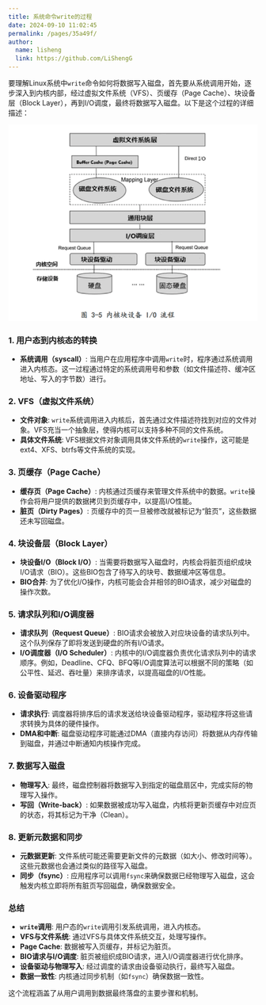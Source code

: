 ```yaml
---
title: 系统命令write的过程
date: 2024-09-10 11:02:45
permalink: /pages/35a49f/
author: 
  name: lisheng
  link: https://github.com/LiShengG
---
```

要理解Linux系统中`write`命令如何将数据写入磁盘，首先要从系统调用开始，逐步深入到内核内部，经过虚拟文件系统（VFS）、页缓存（Page Cache）、块设备层（Block Layer），再到I/O调度，最终将数据写入磁盘。以下是这个过程的详细描述：

![alt text](../../img/bio.png)

### 1. 用户态到内核态的转换
- **系统调用（syscall）**: 当用户在应用程序中调用`write`时，程序通过系统调用进入内核态。这一过程通过特定的系统调用号和参数（如文件描述符、缓冲区地址、写入的字节数）进行。

### 2. VFS（虚拟文件系统）
- **文件对象**: `write`系统调用进入内核后，首先通过文件描述符找到对应的文件对象。VFS充当一个抽象层，使得内核可以支持多种不同的文件系统。
- **具体文件系统**: VFS根据文件对象调用具体文件系统的`write`操作，这可能是ext4、XFS、btrfs等文件系统的实现。

### 3. 页缓存（Page Cache）
- **缓存页（Page Cache）**: 内核通过页缓存来管理文件系统中的数据。`write`操作会将用户提供的数据拷贝到页缓存中，以提高I/O性能。
- **脏页（Dirty Pages）**: 页缓存中的页一旦被修改就被标记为“脏页”，这些数据还未写回磁盘。

### 4. 块设备层（Block Layer）
- **块设备I/O（Block I/O）**: 当需要将数据写入磁盘时，内核会将脏页组织成块I/O请求（BIO）。这些BIO包含了待写入的块号、数据缓冲区等信息。
- **BIO合并**: 为了优化I/O操作，内核可能会合并相邻的BIO请求，减少对磁盘的操作次数。

### 5. 请求队列和I/O调度器
- **请求队列（Request Queue）**: BIO请求会被放入对应块设备的请求队列中。这个队列保存了即将发送到硬盘的所有I/O请求。
- **I/O调度器（I/O Scheduler）**: 内核中的I/O调度器负责优化请求队列中的请求顺序。例如，Deadline、CFQ、BFQ等I/O调度算法可以根据不同的策略（如公平性、延迟、吞吐量）来排序请求，以提高磁盘的I/O性能。

### 6. 设备驱动程序
- **请求执行**: 调度器将排序后的请求发送给块设备驱动程序，驱动程序将这些请求转换为具体的硬件操作。
- **DMA和中断**: 磁盘驱动程序可能通过DMA（直接内存访问）将数据从内存传输到磁盘，并通过中断通知内核操作完成。

### 7. 数据写入磁盘
- **物理写入**: 最终，磁盘控制器将数据写入到指定的磁盘扇区中，完成实际的物理写入操作。
- **写回（Write-back）**: 如果数据被成功写入磁盘，内核将更新页缓存中对应页的状态，将其标记为干净（Clean）。

### 8. 更新元数据和同步
- **元数据更新**: 文件系统可能还需要更新文件的元数据（如大小、修改时间等）。这些元数据也会通过类似的路径写入磁盘。
- **同步（fsync）**: 应用程序可以调用`fsync`来确保数据已经物理写入磁盘，这会触发内核立即将所有脏页写回磁盘，确保数据安全。

### 总结
- **`write`调用**: 用户态的`write`调用引发系统调用，进入内核态。
- **VFS与文件系统**: 通过VFS与具体文件系统交互，处理写操作。
- **Page Cache**: 数据被写入页缓存，并标记为脏页。
- **BIO请求与I/O调度**: 脏页被组织成BIO请求，进入I/O调度器进行优化排序。
- **设备驱动与物理写入**: 经过调度的请求由设备驱动执行，最终写入磁盘。
- **数据一致性**: 内核通过同步机制（如`fsync`）确保数据一致性。


这个流程涵盖了从用户调用到数据最终落盘的主要步骤和机制。